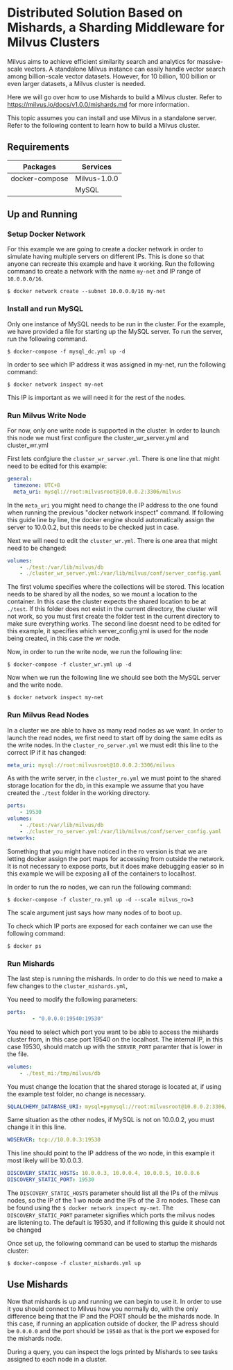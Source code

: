 # Distributed Solution Based on Mishards, a Sharding Middleware for Milvus Clusters


Milvus aims to achieve efficient similarity search and analytics for massive-scale vectors. A standalone Milvus instance can easily handle vector search among billion-scale vector datasets. However, for 10 billion, 100 billion or even larger datasets, a Milvus cluster is needed.

Here we will go over how to use Mishards to build a Milvus cluster. Refer to https://milvus.io/docs/v1.0.0/mishards.md for more information.

This topic assumes you can install and use Milvus in a standalone server. Refer to the following content to learn how to build a Milvus cluster.

## Requirements

| Packages   | Services    |
| -                  | -                 |   
| docker-compose    | Milvus-1.0.0      |
|                   | MySQL             |


## Up and Running

### Setup Docker Network

For this example we are going to create a docker network in order to simulate having multiple servers on different IPs. This is done so that anyone can recreate this example and have it working. Run the following command to create a network with the name `my-net` and IP range of `10.0.0.0/16`.

```shell
$ docker network create --subnet 10.0.0.0/16 my-net
```

### Install and run MySQL

Only one instance of MySQL needs to be run in the cluster. For the example, we have provided a file for starting up the MySQL server. To run the server, run the following command. 

```shell
$ docker-compose -f mysql_dc.yml up -d
```

In order to see which IP address it was assigned in my-net, run the following command:

```shell
$ docker network inspect my-net
```
This IP is important as we will need it for the rest of the nodes.

### Run Milvus Write Node

For now, only one write node is supported in the cluster. In order to launch this node we must first configure the cluster_wr_server.yml and cluster_wr.yml

First lets confgiure the `cluster_wr_server.yml`. There is one line that might need to be edited for this example:

```yaml
general:
  timezone: UTC+8
  meta_uri: mysql://root:milvusroot@10.0.0.2:3306/milvus
```

In the `meta_uri` you might need to change the IP address to the one found when running the previous "docker network inspect" command. If following this guide line by line, the docker engine should automatically assign the server to 10.0.0.2, but this needs to be checked just in case.

Next we will need to edit the `cluster_wr.yml`. There is one area that might need to be changed:

```yaml
volumes:
    - ./test:/var/lib/milvus/db
    - ./cluster_wr_server.yml:/var/lib/milvus/conf/server_config.yaml
```
The first volume specifies where the collections will be stored. This location needs to be shared by all the nodes, so we mount a location to the container. In this case the cluster expects the shared location to be at `./test`. If this folder does not exist in the current directory, the cluster will not work, so you must first create the folder test in the current directory to make sure everything works. The second line doesnt need to be edited for this example, it specifies which server_config.yml is used for the node being created, in this case the wr node. 

Now, in order to run the write node, we run the following line:

```shell
$ docker-compose -f cluster_wr.yml up -d
```

Now when we run the following line we should see both the MySQL server and the write node. 

```shell
$ docker network inspect my-net
```

### Run Milvus Read Nodes

In a cluster we are able to have as many read nodes as we want. In order to launch the read nodes, we first need to start off by doing the same edits as  the write nodes. In the `cluster_ro_server.yml` we must edit this line to the correct IP if it has changed:

```yaml
meta_uri: mysql://root:milvusroot@10.0.0.2:3306/milvus
```

As with the write server, in the `cluster_ro.yml` we must point to the shared storage location for the db, in this example we assume that you have created the `./test` folder in the working directory.

```yaml
ports:
    - 19530
volumes:
    - ./test:/var/lib/milvus/db
    - ./cluster_ro_server.yml:/var/lib/milvus/conf/server_config.yaml
networks:
```

Something that you might have noticed in the ro version is that we are letting docker assign the port maps for accessing from outside the network. It is not necessary to expose ports, but it does make debugging easier so in this example we will be exposing all of the containers to localhost. 

In order to run the ro nodes, we can run the following command:

```shell
$ docker-compose -f cluster_ro.yml up -d --scale milvus_ro=3
```
The scale argument just says how many nodes of to boot up.

To check which IP ports are exposed for each container we can use the following command:

```shell
$ docker ps
```

### Run Mishards

The last step is running the mishards. In order to do this we need to make a few changes to the `cluster_mishards.yml`,

You need to modify the following parameters:

```yaml
ports:
        - "0.0.0.0:19540:19530"
```
You need to select which port you want to be able to access the mishards cluster from, in this case port 19540 on the localhost. The internal IP, in this case 19530, should match up with the `SERVER_PORT` paramter that is lower in the file.

```yaml
volumes:
    - ./test_mi:/tmp/milvus/db
```
You must change the location that the shared storage is located at, if using the example test folder, no change is necessary.

```yaml
SQLALCHEMY_DATABASE_URI: mysql+pymysql://root:milvusroot@10.0.0.2:3306/milvus
```
Same situation as the other nodes, if MySQL is not on 10.0.0.2, you must change it in this line.

```yaml
WOSERVER: tcp://10.0.0.3:19530
```
This line should point to the IP address of the wo node, in this example it most likely will be 10.0.0.3.

```yaml
DISCOVERY_STATIC_HOSTS: 10.0.0.3, 10.0.0.4, 10.0.0.5, 10.0.0.6
DISCOVERY_STATIC_PORT: 19530
```
The `DISCOVERY_STATIC_HOSTS` parameter should list all the IPs of the milvus nodes, so the IP of the 1 wo node and the IPs of the 3 ro nodes. These can be found using the `$ docker network inspect my-net`.
The `DISCOVERY_STATIC_PORT` parameter signifies which ports the milvus nodes are listening to. The default is 19530, and if following this guide it should not be changed

Once set up, the following command can be used to startup the mishards cluster:

```shell
$ docker-compose -f cluster_mishards.yml up
```

## Use Mishards

Now that mishards is up and running we can begin to use it. In order to use it you should connect to Milvus how you normally do, with the only difference being that the IP and the PORT should be the mishards node. In this case, if running an application outside of docker, the IP adress should be `0.0.0.0` and the port should be `19540` as that is the port we exposed for the mishards node. 

During a query, you can inspect the logs printed by Mishards to see tasks assigned to each node in a cluster.
